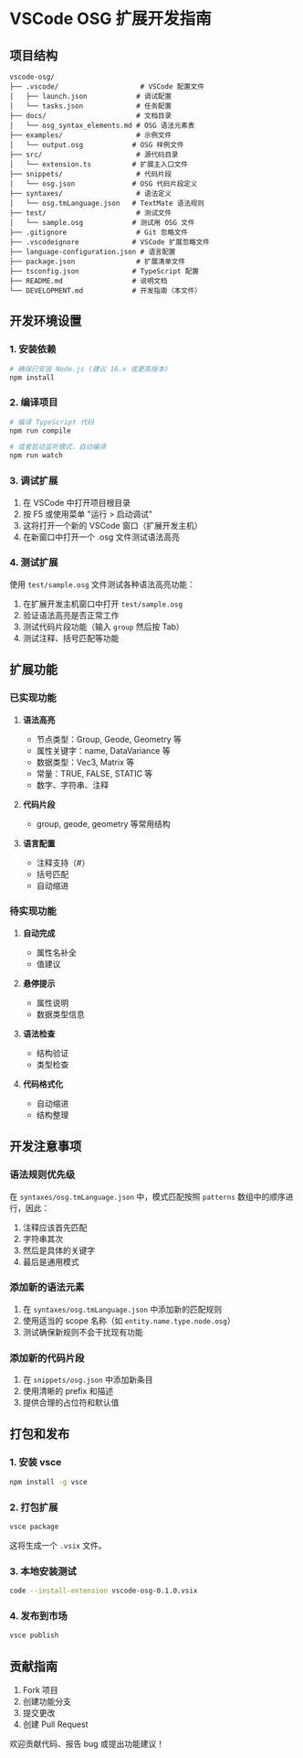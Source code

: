 # VSCode OSG 扩展开发指南

## 项目结构

```
vscode-osg/
├── .vscode/                    # VSCode 配置文件
│   ├── launch.json            # 调试配置
│   └── tasks.json             # 任务配置
├── docs/                      # 文档目录
│   └── osg_syntax_elements.md # OSG 语法元素表
├── examples/                  # 示例文件
│   └── output.osg            # OSG 样例文件
├── src/                       # 源代码目录
│   └── extension.ts          # 扩展主入口文件
├── snippets/                  # 代码片段
│   └── osg.json              # OSG 代码片段定义
├── syntaxes/                  # 语法定义
│   └── osg.tmLanguage.json   # TextMate 语法规则
├── test/                      # 测试文件
│   └── sample.osg            # 测试用 OSG 文件
├── .gitignore                 # Git 忽略文件
├── .vscodeignore             # VSCode 扩展忽略文件
├── language-configuration.json # 语言配置
├── package.json               # 扩展清单文件
├── tsconfig.json             # TypeScript 配置
├── README.md                 # 说明文档
└── DEVELOPMENT.md            # 开发指南（本文件）
```

## 开发环境设置

### 1. 安装依赖

```bash
# 确保已安装 Node.js (建议 16.x 或更高版本)
npm install
```

### 2. 编译项目

```bash
# 编译 TypeScript 代码
npm run compile

# 或者启动监听模式，自动编译
npm run watch
```

### 3. 调试扩展

1. 在 VSCode 中打开项目根目录
2. 按 F5 或使用菜单 "运行 > 启动调试"
3. 这将打开一个新的 VSCode 窗口（扩展开发主机）
4. 在新窗口中打开一个 .osg 文件测试语法高亮

### 4. 测试扩展

使用 `test/sample.osg` 文件测试各种语法高亮功能：

1. 在扩展开发主机窗口中打开 `test/sample.osg`
2. 验证语法高亮是否正常工作
3. 测试代码片段功能（输入 `group` 然后按 Tab）
4. 测试注释、括号匹配等功能

## 扩展功能

### 已实现功能

1. **语法高亮**
   - 节点类型：Group, Geode, Geometry 等
   - 属性关键字：name, DataVariance 等
   - 数据类型：Vec3, Matrix 等
   - 常量：TRUE, FALSE, STATIC 等
   - 数字、字符串、注释

2. **代码片段**
   - group, geode, geometry 等常用结构

3. **语言配置**
   - 注释支持（#）
   - 括号匹配
   - 自动缩进

### 待实现功能

1. **自动完成**
   - 属性名补全
   - 值建议

2. **悬停提示**
   - 属性说明
   - 数据类型信息

3. **语法检查**
   - 结构验证
   - 类型检查

4. **代码格式化**
   - 自动缩进
   - 结构整理

## 开发注意事项

### 语法规则优先级

在 `syntaxes/osg.tmLanguage.json` 中，模式匹配按照 `patterns` 数组中的顺序进行，因此：

1. 注释应该首先匹配
2. 字符串其次
3. 然后是具体的关键字
4. 最后是通用模式

### 添加新的语法元素

1. 在 `syntaxes/osg.tmLanguage.json` 中添加新的匹配规则
2. 使用适当的 scope 名称（如 `entity.name.type.node.osg`）
3. 测试确保新规则不会干扰现有功能

### 添加新的代码片段

1. 在 `snippets/osg.json` 中添加新条目
2. 使用清晰的 prefix 和描述
3. 提供合理的占位符和默认值

## 打包和发布

### 1. 安装 vsce

```bash
npm install -g vsce
```

### 2. 打包扩展

```bash
vsce package
```

这将生成一个 `.vsix` 文件。

### 3. 本地安装测试

```bash
code --install-extension vscode-osg-0.1.0.vsix
```

### 4. 发布到市场

```bash
vsce publish
```

## 贡献指南

1. Fork 项目
2. 创建功能分支
3. 提交更改
4. 创建 Pull Request

欢迎贡献代码、报告 bug 或提出功能建议！ 